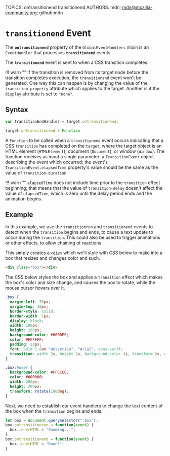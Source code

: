 TOPICS: ontransitionend
        transitionend
AUTHORS: mdn; mdn@mozilla-community.org; github:mdn

# `transitionend` Event

The **`ontransitionend`** property of the `GlobalEventHandlers` mixin is an `EventHandler` that
processes **`transitionend`** events.

The **`transitionend`** event is sent to when a CSS transition completes.

!!! warn ""
    If the transition is removed from its target node before the transition completes execution,
    the `transitionend` event won't be generated. One way this can happen is by changing the value
    of the `transition-property` attribute which applies to the target. Another is if the `display`
    attribute is set to `"none"`.

## Syntax

```javascript
var transitionEndHandler = target.ontransitionend;

target.ontransitionend = Function
```

A `Function` to be called when a `transitionend` event occurs indicating that a CSS `transition` has
completed on the `target`, where the target object is an HTML element (`HTMLElement`), document
(`Document`), or window (`Window`). The function receives as input a single parameter: a `TransitionEvent`
object describing the event which occurred; the event's `TransitionEvent.elapsedTime` property's
value should be the same as the value of `transition-duration`.

!!! warn ""
    `elapsedTime` does not include time prior to the `transition` effect beginning; that means that
    the value of `transition-delay` doesn't affect the value of `elapsedTime`, which is zero until
    the delay period ends and the animation begins.

## Example

In this example, we use the `transitionrun` and `transitionend` events to detect when the `transition`
begins and ends, to cause a text update to occur during the `transition`. This could also be used to
trigger animations or other effects, to allow chaining of reactions.

This simply creates a [`<div>`](/en/webfrontend/<div>) which we'll style with CSS below to make
into a box that resizes and changes color and such.

```html
<div class="box"></div>
```

The CSS below styles the box and applies a `transition` effect which makes the box's color and size
change, and causes the box to rotate, while the mouse cursor hovers over it.

```css
.box {
  margin-left: 70px;
  margin-top: 30px;
  border-style: solid;
  border-width: 1px;
  display: block;
  width: 100px;
  height: 100px;
  background-color: #0000FF;
  color: #FFFFFF;
  padding: 20px;
  font: bold 1.6em "Helvetica", "Arial", sans-serif;
  transition: width 2s, height 2s, background-color 2s, transform 2s, color 2s;
}

.box:hover {
  background-color: #FFCCCC;
  color: #000000;
  width: 200px;
  height: 200px;
  transform: rotate(180deg);
}
```

Next, we need to establish our event handlers to change the text content of the box when the
`transition` begins and ends.

```javascript
let box = document.querySelector(".box");
box.ontransitionrun = function(event) {
  box.innerHTML = "Zooming...";
}
box.ontransitionend = function(event) {
  box.innerHTML = "Done!";
}
```
